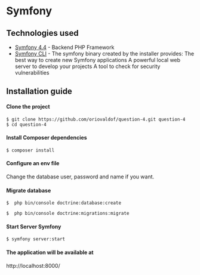 Symfony
===================

## Technologies used

- [Symfony 4.4](https://symfony.com/doc/4.4//index.html) - Backend PHP Framework
- [Symfony CLI](https://symfony.com/download) - The symfony binary created by the installer provides:
                                                    The best way to create new Symfony applications
                                                    A powerful local web server to develop your projects
                                                    A tool to check for security vulnerabilities 

## Installation guide

#### Clone the project 
    $ git clone https://github.com/oriovaldof/question-4.git question-4
    $ cd question-4
       
#### Install Composer dependencies
    $ composer install

#### Configure an env file
Change the database user, password and name if you want.

#### Migrate database
    $  php bin/console doctrine:database:create
    
    $  php bin/console doctrine:migrations:migrate

#### Start Server Symfony
    $ symfony server:start    
#### The application will be available at
http://localhost:8000/


